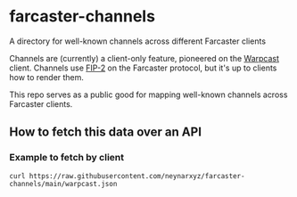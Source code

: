 # farcaster-channels
A directory for well-known channels across different Farcaster clients

Channels are (currently) a client-only feature, pioneered on the [Warpcast](https://warpcast.com/) client. Channels use [FIP-2](https://github.com/farcasterxyz/protocol/discussions/71) on the Farcaster protocol, but it's up to clients how to render them.

This repo serves as a public good for mapping well-known channels across Farcaster clients.


## How to fetch this data over an API

### Example to fetch by client
```
curl https://raw.githubusercontent.com/neynarxyz/farcaster-channels/main/warpcast.json
```
